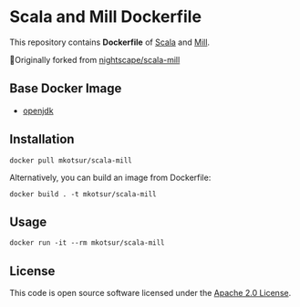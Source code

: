 # Scala and Mill Dockerfile

This repository contains **Dockerfile** of [Scala](http://www.scala-lang.org) and [Mill](http://www.lihaoyi.com/mill/).

🍴Originally forked from [nightscape/scala-mill](https://github.com/nightscape/scala-mill)

## Base Docker Image

- [openjdk](https://hub.docker.com/_/openjdk)

## Installation

```
docker pull mkotsur/scala-mill
```

Alternatively, you can build an image from Dockerfile:

```
docker build . -t mkotsur/scala-mill
```

## Usage

```
docker run -it --rm mkotsur/scala-mill
```

## License

This code is open source software licensed under the [Apache 2.0 License]("http://www.apache.org/licenses/LICENSE-2.0.html").
